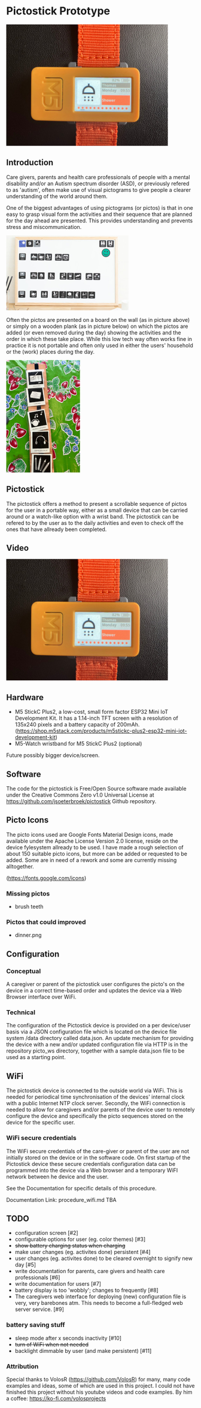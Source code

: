 # Pictostick Prototype

![Pictostick 2](https://github.com/jsoeterbroek/pictostick/blob/main/assets/IMG_0917.jpg)


## Introduction
Care givers, parents and health care professionals of people with a mental disability and/or 
an Autism spectrum disorder (ASD), or previously refered to as 'autism', often make use of 
visual pictograms to give people a clearer understanding of the world around them. 

One of the biggest advantages of using pictograms (or pictos) is that in one 
easy to grasp visual form the activities and their sequence that are planned for the day 
ahead are presented. This provides understanding and prevents stress and miscommunication.

![a typical picto board](https://github.com/jsoeterbroek/pictostick/blob/main/assets/1911376602_cropped.jpg)

Often the pictos are presented on a board on the wall (as in picture above) or simply on a wooden plank
(as in picture below) on which the pictos are added (or even removed during the day) showing the 
activities and the order in which these take place. While this low tech way often works fine in practice 
it is not portable and often only used in either the users' household or the (work) places during the day.

![a typical picto plank](https://github.com/jsoeterbroek/pictostick/blob/main/assets/1823811866_cropped.jpg)

## Pictostick
The pictostick offers a method to present a scrollable sequence of pictos for the user in a portable way,
either as a small device that can be carried around or a watch-like option with a wrist band.
The pictostick can be refered to by the user as to the daily activities and even to check off the
ones that have allready been completed.

## Video
[![Youtube Demo Pictostick](https://github.com/jsoeterbroek/pictostick/blob/main/assets/IMG_0917.jpg)](http://www.youtube.com/watch?v=uw7wsZyZL4c "Demo Pictostick")


## Hardware

* M5 StickC Plus2, a low-cost, small form factor ESP32 Mini IoT Development Kit.
  It has a 1.14-inch TFT screen with a resolution of 135x240 pixels and a battery 
  capacity of 200mAh.
  (https://shop.m5stack.com/products/m5stickc-plus2-esp32-mini-iot-development-kit)
* M5-Watch wristband for M5 StickC Plus2 (optional)

Future possibly bigger device/screen.

## Software
The code for the pictostick is Free/Open Source software made available under the 
Creative Commons Zero v1.0 Universal License at 
https://github.com/jsoeterbroek/pictostick Github repository.

## Picto Icons
The picto icons used are Google Fonts Material Design icons, made available under the 
Apache License Version 2.0 license, reside on the device fylesystem allready to be used.
I have made a rough selection of about 150 suitable picto icons, but more can be added or
requested to be added. Some are in need of a rework and some are currently missing alltogether.
 
(https://fonts.google.com/icons)

### Missing pictos

* brush teeth
 
### Pictos that could improved

* dinner.png

## Configuration

### Conceptual
A caregiver or parent of the pictostick user configures the picto's on the device in 
a correct time-based order and updates the device via a Web Browser interface over
WiFi.

### Technical
The configuration of the Pictostick device is provided on a per device/user basis via a 
JSON configuration file which is located on the device file system /data directory 
called data.json.
An update mechanism for providing the device with a new
and/or updated configuration file via HTTP is in the repository picto_ws directory,
together with a sample data.json file to be used as a starting point.

## WiFi
The pictostick device is connected to the outside world via WiFi. This is needed for
periodical time synchronisation of the devices' internal clock with a public 
Internet NTP clock server. Secondly, the WiFi connection is needed to allow for 
caregivers and/or parents of the device user to remotely configure the device and
specifically the picto sequences stored on the device for the specific user.


### WiFi secure credentials 
The WiFi secure
credentials of the care-giver or parent of the user are not initially stored on the 
device or in the software code. On first startup of the Pictostick device these 
secure credentials configuration data can be programmed into the device via a Web
browser and a temporary WiFI network between he device and the user. 

See the Documentation for specific details of this procedure.

Documentation Link: procedure_wifi.md  TBA

## TODO
* configuration screen [#2]
* configurable options for user (eg. color themes) [#3]
* ~~show battery charging status when charging~~
* make user changes (eg. activites done) persistent [#4]
* user changes (eg. activites done) to be cleared overnight to signify new day [#5]
* write documentation for parents, care givers and health care professionals [#6]
* write documentation for users [#7]
* battery display is too 'wobbly'; changes to frequently [#8]
* The caregivers web interface for deploying (new) configuration file is very, very
barebones atm. This needs to become a full-fledged web server service. [#9]

### battery saving stuff
* sleep mode after x seconds inactivity [#10]
* ~~turn of WiFi when not needed~~
* backlight dimmable by user (and make persistent) [#11]

### Attribution
Special thanks to VolosR (https://github.com/VolosR) for many, many code examples and ideas, 
some of which are used in this project. I could not have finished this project without his
youtube videos and code examples. By him a coffee: https://ko-fi.com/volosprojects
